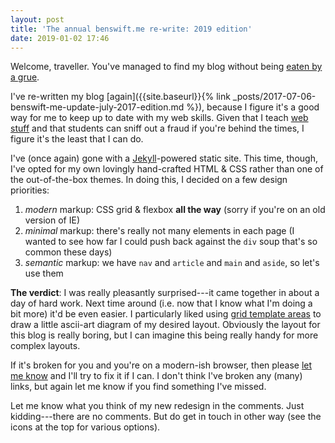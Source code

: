 ```yaml
---
layout: post
title: 'The annual benswift.me re-write: 2019 edition'
date: 2019-01-02 17:46
---
```


Welcome, traveller. You've managed to find my blog without being [eaten by a
grue](http://zork.wikia.com/wiki/Grue).

I've re-written my blog [again]({{site.baseurl}}{% link
_posts/2017-07-06-benswift-me-update-july-2017-edition.md %}), because I figure
it's a good way for me to keep up to date with my web skills. Given that I teach
[web stuff](https://cs.anu.edu.au/courses/comp1720/) and that students can sniff
out a fraud if you're behind the times, I figure it's the least that I can do.

I've (once again) gone with a [Jekyll](https://jekyllrb.com/)-powered static
site. This time, though, I've opted for my own lovingly hand-crafted HTML & CSS
rather than one of the out-of-the-box themes. In doing this, I decided on a few
design priorities:

1. *modern* markup: CSS grid & flexbox **all the way** (sorry if you're on an old
   version of IE)
2. *minimal* markup: there's really not many elements in each page (I wanted to
   see how far I could push back against the `div` soup that's so common these
   days)
3. *semantic* markup: we have `nav` and `article` and `main` and `aside`, so
   let's use them
   
**The verdict**: I was really pleasantly surprised---it came together in about a
day of hard work. Next time around (i.e. now that I know what I'm doing a bit
more) it'd be even easier. I particularly liked using [grid template
areas](https://css-tricks.com/snippets/css/complete-guide-grid/#prop-grid-template-areas)
to draw a little ascii-art diagram of my desired layout. Obviously the layout
for this blog is really boring, but I can imagine this being really handy for
more complex layouts.

If it's broken for you and you're on a modern-ish browser, then please [let me
know](mailto:ben.swift@anu.edu.au) and I'll try to fix it if I can. I don't
think I've broken any (many) links, but again let me know if you find something
I've missed.

Let me know what you think of my new redesign in the comments. Just
kidding---there are no comments. But do get in touch in other way (see the icons
at the top for various options).
